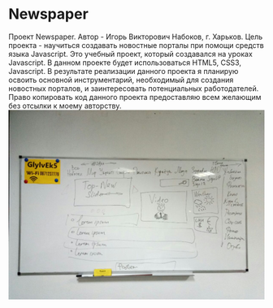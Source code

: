 # Newspaper
Проект Newspaper.
Автор - Игорь Викторович Набоков, г. Харьков.
Цель проекта - научиться создавать новостные порталы при помощи средств языка Javascript.
Это учебный проект, который создавался на уроках Javascript.
В данном проекте будет использоваться HTML5, CSS3, Javascript.
В результате реализации данного проекта я планирую освоить основной инструментарий, необходимый для создания новостных порталов, и заинтересовать потенциальных работодателей.
Право копировать код данного проекта предоставляю всем желающим без отсылки к моему авторству.
![Иллюстрация к проекту](https://github.com/igor-nabokov/Newspaper/blob/master/project-image.jpg)
